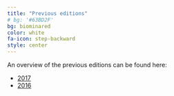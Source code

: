 ```yaml
---
title: "Previous editions"
# bg: '#63BD2F'
bg: biominared
color: white
fa-icon: step-backward
style: center
---
```


An overview of the previous editions can be found here:

  * [2017](/pdf/poster_2017.pdf)
  * [2016](/pdf/poster_2016.pdf)
